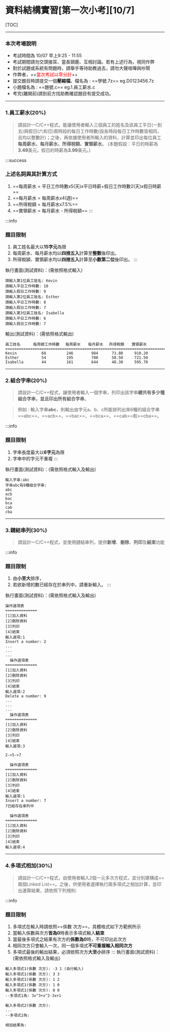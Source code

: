 # 資料結構實習[第一次小考][10/7]

[TOC]

-----

### 本次考場說明
- 考試時間為 10/07 早上9:25 - 11:55
- 考試期間請勿交頭接耳、當長頸鹿、互相討論。若有上述行為，視同作弊
- 對於試題或系統有問題時，請舉手等待助教過去，請勿大聲喧嘩與吵鬧
- 作弊者，++<font color=red>當次考試以零分計</font>++
- 提交題目時請提交一個**壓縮檔**。檔名為 : ==學號.7z==  eg.D0123456.7z
- 小題檔名為 : ==題號.c== eg.1.員工薪水.c
- 考完(離開前)請到前方找助教確認題目有提交成功。

-----
### 1.員工薪水(20%)
>請設計一C/C++程式，能讓使用者輸入三個員工的姓名及該員工平日(一到五)與假日(六和日)兩時段的每日工作時數(設各時段每日工作時數皆相同，且均以整數計)；之後，再依據使用者所輸入的資料，計算並印出每位員工**每周薪水、每月薪水、所得稅額、實領薪水**。
>(本題假設：平日的時薪為**3.49**美元，假日的時薪為**3.99**美元。)

:::success
### 上述名詞與其計算方式
1. ==每周薪水 = 平日工作時數x5(天)x平日時薪+假日工作時數2(天)x假日時薪==
2. ==每月薪水 = 每周薪水x4(週)==
3. ==所得稅額 = 每月薪水x7.5%==
4. ==實領薪水 = 每月薪水 - 所得稅額==
:::

:::info
### 題目限制
1. 員工姓名最大以**15字元**為限
2. 每周薪水、每月薪水均以**四捨五入**計算至**整數**後印出。
3. 所得稅額、實領薪水均以**四捨五入**計算至**小數第二位**後印出。
:::

執行畫面(測試資料)：(需依照格式輸入)
```
請輸入第1位員工姓名: Kevin
請輸入平日工作時數: 10
請輸入假日工作時數: 9
請輸入第2位員工姓名: Esther
請輸入平日工作時數: 8
請輸入假日工作時數: 7
請輸入第3位員工姓名: Isabella
請輸入平日工作時數: 6
請輸入假日工作時數: 7
```
輸出(測試資料)：(需依照格式輸出)
```
員工姓名　    每周總工作時數　 每周薪水　　每月薪水　 所得稅額　　實領薪水
=======================================================================
Kevin           68         246        984      73.80     910.20
Esther          54         195        780      58.50     721.50
Isabella        44         161        644      48.30     595.70
```
-----
### 2.組合字串(20%)
> 請設計一C/C++程式，讓使用者輸入一個字串，列印出該字串**總共有多少種組合字串，並且印出所有組合字串**。

>例如 : 輸入字串**abc**，則輸出由字元a、b、c所能排列出來6種的組合字串==abc==、==acb==、==bac==、==bca==、==cab==和==cba==。

:::info
### 題目限制
1. 字串長度最大以**6字元**為限
2. 字串中的字元不重複
:::

執行畫面(測試資料)：(需依照格式輸入及輸出)
```
輸入字串:abc
字串abc有6種組合字串:
abc
acb
bac
bca
cab
cba
```
-----
### 3.鏈結串列(30%)
>請設計一C/C++程式，並使用鏈結串列，提供**新增**、**刪除**、**列印**及**結束**功能

:::info
### 題目限制
1. 由**小至大**排序，
2. 若欲新增的數已經存在於串列中，請重新輸入。
:::

執行畫面(測試資料)：(需依照格式輸入及輸出)
```
操作選項表
==============
[1]加入資料
[2]刪除資料
[3]列印
[4]結束
輸入選項:1
Insert a number: 2
...
...
...
  操作選項表
==============
[1]加入資料
[2]刪除資料
[3]列印
[4]結束
輸入選項:2
Delete a number: 9
...
...
...
  操作選項表
==============
[1]加入資料
[2]刪除資料
[3]列印
[4]結束
輸入選項:3

2->5->7

  操作選項表
==============
[1]加入資料
[2]刪除資料
[3]列印
[4]結束
輸入選項:1
Insert a number: 7
7已經存在串列中

  操作選項表
==============
[1]加入資料
[2]刪除資料
[3]列印
[4]結束
輸入選項:4
```
-----
### 4.多項式相加(30%)
> 請設計一C/C++程式，由使用者輸入2個一元多次方程式，並分別建構成==兩個Linked List==。之後，供使用者選擇執行兩多項式之相加計算，並印出運算結果，請依照下列規則:

<!-- >1.多項式輸入為連續輸入下列格式：，且當輸入係數與次方皆為0時表示多項式輸入結束。
2.相同次方只會輸入一次，**不可重複輸入相同次方**。
3.多項式允許可不按次方大小順序輸入，但在多項式的Linked List 中必須按**次方大小**順序印出。**(由大至小)**。
4.若運算後的結果係數為零時，**不可將此次方印出** (即必須從多項式Linked List中移除)。 -->
:::info
### 題目限制
1. 多項式在輸入時請依照==係數 次方==，具體格式如下方範例所示
2. 當輸入係數與次方**皆為0**時表示多項式輸入**結束**
3. 當最後多項式之結果有次方的**係數為0**時，不可印出此次方
4. 相同次方只會輸入一次，同一個多項式**不可重複輸入相同次方**
5. 多項式最後的輸出結果，必須依照次方**大至小**排序
:::
執行畫面(測試資料)：(需依照格式輸入及輸出)
```
輸入多項式1(係數 次方): -3 1 (自行輸入)
輸入多項式1(係數 次方): 3 3
輸入多項式1(係數 次方): 1 2
輸入多項式1(係數 次方): 1 0
輸入多項式1(係數 次方): 0 0
--多項式1為: 3x^3+x^2-3x+1

輸入多項式2(係數 次方): 
...
--多項式2為: 

相加結果為: 
```
